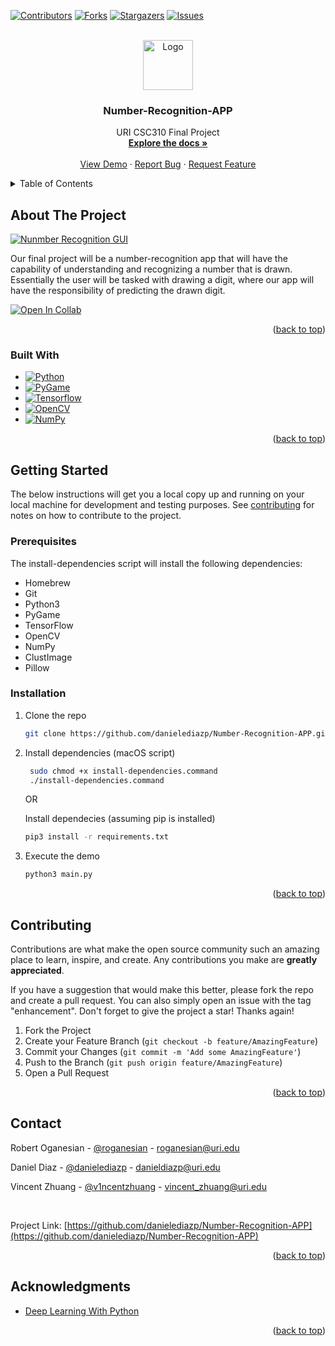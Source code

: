 <a name="readme-top"></a>

<!-- PROJECT SHIELDS -->
[![Contributors][contributors-shield]][contributors-url]
[![Forks][forks-shield]][forks-url]
[![Stargazers][stars-shield]][stars-url]
[![Issues][issues-shield]][issues-url]



<!-- PROJECT LOGO -->
<br />
<div align="center">
  <a href="https://github.com/danielediazp/Number-Recognition-APP">
    <img src="https://i.ibb.co/fNSbSyp/pen.png" alt="Logo" width="80" height="80">
  </a>

<h3 align="center">Number-Recognition-APP</h3>

  <p align="center">
    URI CSC310 Final Project
    <br />
    <a href="https://github.com/danielediazp/Number-Recognition-APP"><strong>Explore the docs »</strong></a>
    <br />
    <br />
    <a href="https://github.com/danielediazp/Number-Recognition-APP/blob/main/main.py">View Demo</a>
    ·
    <a href="https://github.com/danielediazp/Number-Recognition-APP/issues">Report Bug</a>
    ·
    <a href="https://github.com/danielediazp/Number-Recognition-APP/issues">Request Feature</a>
  </p>
</div>



<!-- TABLE OF CONTENTS -->
<details>
  <summary>Table of Contents</summary>
  <ol>
    <li>
      <a href="#about-the-project">About The Project</a>
      <ul>
        <li><a href="#built-with">Built With</a></li>
      </ul>
    </li>
    <li>
      <a href="#getting-started">Getting Started</a>
      <ul>
        <li><a href="#prerequisites">Prerequisites</a></li>
        <li><a href="#installation">Installation</a></li>
      </ul>
    </li>
    <li><a href="#contributing">Contributing</a></li>
    <li><a href="#contact">Contact</a></li>
    <li><a href="#acknowledgments">Acknowledgments</a></li>
  </ol>
</details>



<!-- ABOUT THE PROJECT -->
## About The Project

<a href="https://github.com/danielediazp/Number-Recognition-APP"><img src="https://i.ibb.co/Z8ZnL9d/Screen-Shot-2022-12-14-at-10-46-02-AM.jpg" alt="Nunmber Recognition GUI" border="0"></a>

Our final project will be a number-recognition app that will have the capability of understanding and recognizing a number that is drawn. Essentially the user will be tasked with drawing a digit, where our app will have the responsibility of predicting the drawn digit.

[![Open In Collab](https://colab.research.google.com/assets/colab-badge.svg)](https://colab.research.google.com/drive/1jw2MSIX1328CdmMkCx3T6OSERdp3YwAw?usp=sharing)

<p align="right">(<a href="#readme-top">back to top</a>)</p>



### Built With

* [![Python][Python3]][python-url]
* [![PyGame][PyGame]][pygame-url]
* [![Tensorflow][TensorFlow]][tensorflow-url]
* [![OpenCV][OpenCV]][opencv-url]
* [![NumPy][NumPy]][numpy-url]

<p align="right">(<a href="#readme-top">back to top</a>)</p>



<!-- GETTING STARTED -->
## Getting Started

The below instructions will get you a local copy up and running on your local machine for development and testing purposes. See [contributing](#contributing) for notes on how to contribute to the project.

### Prerequisites

The install-dependencies script will install the following dependencies:
* Homebrew
* Git
* Python3
* PyGame
* TensorFlow
* OpenCV
* NumPy
* ClustImage
* Pillow

### Installation

1. Clone the repo
   ```sh
   git clone https://github.com/danielediazp/Number-Recognition-APP.git
   ```
2. Install dependencies (macOS script)
   ```sh
    sudo chmod +x install-dependencies.command
    ./install-dependencies.command
    ```
    OR

    Install dependecies (assuming pip is installed)
    ```sh
    pip3 install -r requirements.txt
    ```
4. Execute the demo
   ```sh
   python3 main.py
   ```

<p align="right">(<a href="#readme-top">back to top</a>)</p>



<!-- CONTRIBUTING -->
## Contributing

Contributions are what make the open source community such an amazing place to learn, inspire, and create. Any contributions you make are **greatly appreciated**.

If you have a suggestion that would make this better, please fork the repo and create a pull request. You can also simply open an issue with the tag "enhancement".
Don't forget to give the project a star! Thanks again!

1. Fork the Project
2. Create your Feature Branch (`git checkout -b feature/AmazingFeature`)
3. Commit your Changes (`git commit -m 'Add some AmazingFeature'`)
4. Push to the Branch (`git push origin feature/AmazingFeature`)
5. Open a Pull Request

<p align="right">(<a href="#readme-top">back to top</a>)</p>



<!-- CONTACT -->
## Contact

Robert Oganesian - [@roganesian](https://github.com/roganesian) - roganesian@uri.edu

Daniel Diaz - [@danielediazp](https://github.com/danielediazp) - danieldiazp@uri.edu

Vincent Zhuang - [@v1ncentzhuang](https://github.com/v1ncentzhuang) - vincent_zhuang@uri.edu

</br>

Project Link: [https://github.com/danielediazp/Number-Recognition-APP](https://github.com/danielediazp/Number-Recognition-APP)

<p align="right">(<a href="#readme-top">back to top</a>)</p>



<!-- ACKNOWLEDGMENTS -->
## Acknowledgments

* [Deep Learning With Python](https://www.amazon.com/Deep-Learning-Python-Francois-Chollet/dp/1617294438/ref=asc_df_1617294438/?tag=hyprod-20&linkCode=df0&hvadid=266029226349&hvpos=&hvnetw=g&hvrand=17214741811611152932&hvpone=&hvptwo=&hvqmt=&hvdev=c&hvdvcmdl=&hvlocint=&hvlocphy=9002250&hvtargid=pla-356949152624&psc=1)

<p align="right">(<a href="#readme-top">back to top</a>)</p>



<!-- MARKDOWN LINKS & IMAGES -->
<!-- https://www.markdownguide.org/basic-syntax/#reference-style-links -->
[contributors-shield]: https://img.shields.io/github/contributors/danielediazp/Number-Recognition-APP.svg?style=for-the-badge
[contributors-url]: https://github.com/danielediazp/Number-Recognition-APP/graphs/contributors
[forks-shield]: https://img.shields.io/github/forks/danielediazp/Number-Recognition-APP.svg?style=for-the-badge
[forks-url]: https://github.com/danielediazp/Number-Recognition-APP/network/members
[stars-shield]: https://img.shields.io/github/stars/danielediazp/Number-Recognition-APP.svg?style=for-the-badge
[stars-url]: https://github.com/danielediazp/Number-Recognition-APP/stargazers
[issues-shield]: https://img.shields.io/github/issues/danielediazp/Number-Recognition-APP.svg?style=for-the-badge
[issues-url]: https://github.com/danielediazp/Number-Recognition-APP/issues
[product-screenshot]: https://ibb.co/BZ1XzkL
[Python3]: https://img.shields.io/badge/python3-000000?style=for-the-badge&logo=python&logoColor=#3776AB
[python-url]: https://www.python.org/
[PyGame]: https://img.shields.io/badge/PyGame-0769AD?style=for-the-badge
[pygame-url]: https://www.pygame.org/
[TensorFlow]: https://img.shields.io/badge/TensorFlow-35495E?style=for-the-badge&logo=tensorflow&logoColor=#FF6F00
[tensorflow-url]: https://www.tensorflow.org/
[OpenCV]:https://img.shields.io/badge/OpenCV-20232A?style=for-the-badge&logo=opencv&logoColor=5C3EE8
[opencv-url]: https://opencv.org/
[NumPy]: https://img.shields.io/badge/NumPy-deded9?style=for-the-badge&logo=numpy&logoColor=013243
[numpy-url]: https://numpy.org/